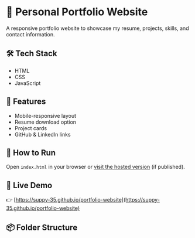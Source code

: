 # 💼 Personal Portfolio Website

A responsive portfolio website to showcase my resume, projects, skills, and contact information.

## 🛠 Tech Stack
- HTML
- CSS
- JavaScript

## 🌟 Features
- Mobile-responsive layout
- Resume download option
- Project cards
- GitHub & LinkedIn links

## 🚀 How to Run
Open `index.html` in your browser or [visit the hosted version](https://suppy-35.github.io/portfolio-website) (if published).

## 🔗 Live Demo
👉 [https://suppy-35.github.io/portfolio-website](https://suppy-35.github.io/portfolio-website)

## 📦 Folder Structure
